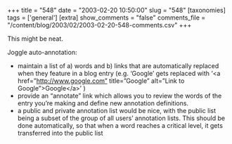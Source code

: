 +++
title = "548"
date = "2003-02-20 10:50:00"
slug = "548"
[taxonomies]
tags = ['general']
[extra]
show_comments = "false"
comments_file = "/content/blog/2003/02/2003-02-20-548-comments.csv"
+++

This might be neat.

Joggle auto-annotation:

- maintain a list of a) words and b) links that are automatically replaced when they feature in a blog entry (e.g. ‘Google’ gets replaced with ‘&lt;a href=”http://www.google.com” title=”Google” alt=”Link to Google”&gt;Google&lt;/a&gt;’ )
- provide an “annotate” link which allows you to review the words of the entry you’re making and define new annotation definitions.
- a public and private annotation list would be nice, with the public list being a subset of the group of all users’ annotation lists. This should be done automatically, so that when a word reaches a critical level, it gets transferred into the public list
